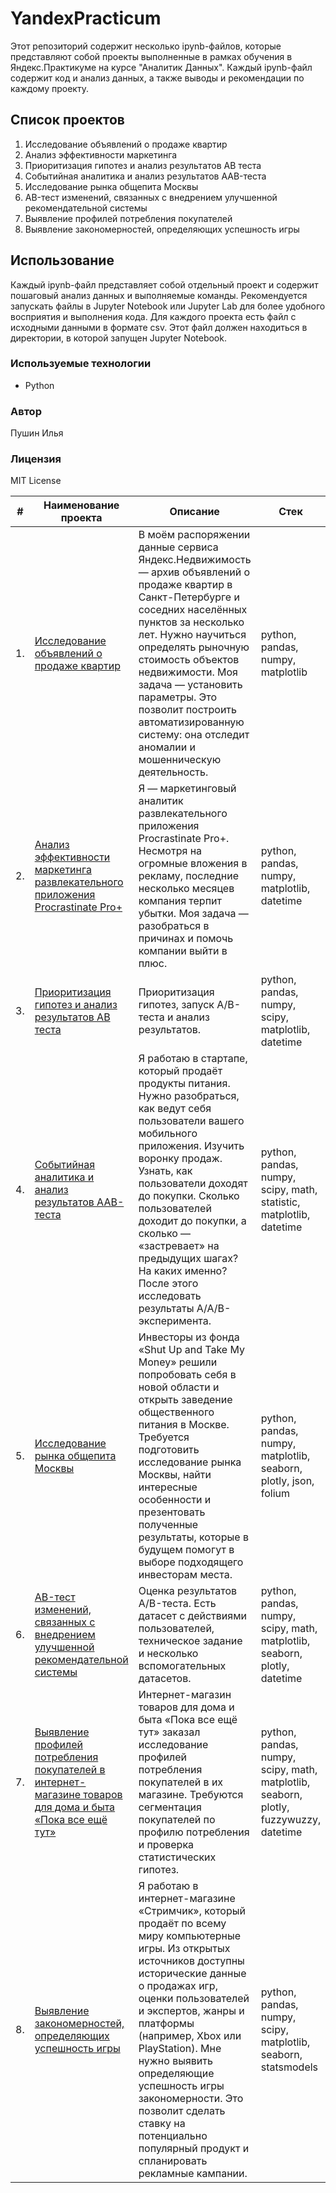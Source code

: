 # YandexPracticum

Этот репозиторий содержит несколько ipynb-файлов, которые представляют собой проекты выполненные в рамках обучения в Яндекс.Практикуме на курсе "Аналитик Данных". Каждый ipynb-файл содержит код и анализ данных, а также выводы и рекомендации по каждому проекту.

## Список проектов

1. Исследование объявлений о продаже квартир
2. Анализ эффективности маркетинга
3. Приоритизация гипотез и анализ результатов AB теста
4. Событийная аналитика и анализ результатов AAB-теста
5. Исследование рынка общепита Москвы
6. AB-тест изменений, связанных с внедрением улучшенной рекомендательной системы
7. Выявление профилей потребления покупателей
8. Выявление закономерностей, определяющих успешность игры

## Использование

Каждый ipynb-файл представляет собой отдельный проект и содержит пошаговый анализ данных и выполняемые команды. Рекомендуется запускать файлы в Jupyter Notebook или Jupyter Lab для более удобного восприятия и выполнения кода. Для каждого проекта есть файл с исходными данными в формате csv. Этот файл должен находиться в директории, в которой запущен Jupyter Notebook.

### Используемые технологии

- Python

### Автор

Пушин Илья

### Лицензия

MIT License

| #    | Наименование проекта                | Описание                                                     | Стек                                                         |
| ---- | ------------------------------------------------------------ | ------------------------------------------------------------ | ------------------------------------------------------------ |
| 1.   | [Исследование объявлений о продаже квартир](https://github.com/PushinIlya/YandexPracticum/tree/main/Исследование%20объявлений%20о%20продаже%20квартир) | В моём распоряжении данные сервиса Яндекс.Недвижимость — архив объявлений о продаже квартир в Санкт-Петербурге и соседних населённых пунктов за несколько лет. Нужно научиться определять рыночную стоимость объектов недвижимости. Моя задача — установить параметры. Это позволит построить автоматизированную систему: она отследит аномалии и мошенническую деятельность. | python, pandas, numpy, matplotlib |
| 2.   | [Анализ эффективности маркетинга развлекательного приложения Procrastinate Pro+](https://github.com/PushinIlya/YandexPracticum/tree/main/Анализ%20эффективности%20маркетинга) | Я — маркетинговый аналитик развлекательного приложения Procrastinate Pro+. Несмотря на огромные вложения в рекламу, последние несколько месяцев компания терпит убытки. Моя задача — разобраться в причинах и помочь компании выйти в плюс. | python, pandas, numpy, matplotlib, datetime |
| 3.   | [Приоритизация гипотез и анализ результатов AB теста](https://github.com/PushinIlya/YandexPracticum/tree/main/Приоритизация%20гипотез%20и%20анализ%20результатов%20AB%20теста) | Приоритизация гипотез, запуск A/B-теста и анализ результатов. | python, pandas, numpy, scipy, matplotlib, datetime |
| 4.   | [Событийная аналитика и анализ результатов AAB-теста](https://github.com/PushinIlya/YandexPracticum/tree/main/Событийная%20аналитика%20и%20анализ%20результатов%20AAB-теста) | Я работаю в стартапе, который продаёт продукты питания. Нужно разобраться, как ведут себя пользователи вашего мобильного приложения. Изучить воронку продаж. Узнать, как пользователи доходят до покупки. Сколько пользователей доходит до покупки, а сколько — «застревает» на предыдущих шагах? На каких именно? После этого исследовать результаты A/A/B-эксперимента. | python, pandas, numpy, scipy, math, statistic, matplotlib, datetime |
| 5.   | [Исследование рынка общепита Москвы](https://github.com/PushinIlya/YandexPracticum/tree/main/Исследование%20рынка%20общепита%20Москвы) | Инвесторы из фонда «Shut Up and Take My Money» решили попробовать себя в новой области и открыть заведение общественного питания в Москве. Требуется подготовить исследование рынка Москвы, найти интересные особенности и презентовать полученные результаты, которые в будущем помогут в выборе подходящего инвесторам места. | python, pandas, numpy, matplotlib, seaborn, plotly, json, folium |
| 6.   | [AB-тест изменений, связанных с внедрением улучшенной рекомендательной системы](https://github.com/PushinIlya/YandexPracticum/tree/main/AB-тест%20изменений%2C%20связанных%20с%20внедрением%20улучшенной%20рекомендательной%20системы) | Оценка результатов A/B-теста. Есть датасет с действиями пользователей, техническое задание и несколько вспомогательных датасетов. | python, pandas, numpy, scipy, math, matplotlib, seaborn, plotly, datetime |
| 7.   | [Выявление профилей потребления покупателей в интернет-магазине товаров для дома и быта «Пока все ещё тут»](https://github.com/PushinIlya/YandexPracticum/tree/main/Выявление%20профилей%20потребления%20покупателей) | Интернет-магазин товаров для дома и быта «Пока все ещё тут» заказал исследование профилей потребления покупателей в их магазине. Требуются сегментация покупателей по профилю потребления и проверка статистических гипотез. | python, pandas, numpy, scipy, math, matplotlib, seaborn, plotly, fuzzywuzzy, datetime |
| 8.   | [Выявление закономерностей, определяющих успешность игры](https://github.com/PushinIlya/YandexPracticum/tree/main/Выявление%20закономерностей%2C%20определяющих%20успешность%20игры) | Я работаю в интернет-магазине «Стримчик», который продаёт по всему миру компьютерные игры. Из открытых источников доступны исторические данные о продажах игр, оценки пользователей и экспертов, жанры и платформы (например, Xbox или PlayStation). Мне нужно выявить определяющие успешность игры закономерности. Это позволит сделать ставку на потенциально популярный продукт и спланировать рекламные кампании. | python, pandas, numpy, scipy, matplotlib, seaborn, statsmodels |
